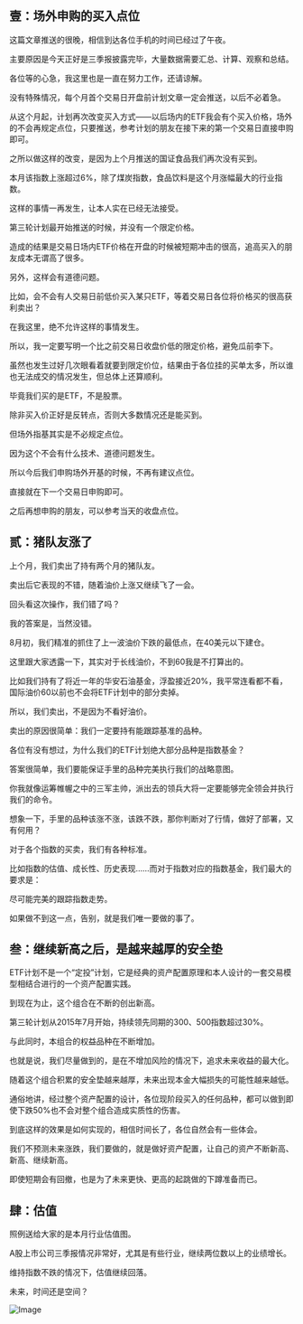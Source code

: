 

## 壹：场外申购的买入点位

 

这篇文章推送的很晚，相信到达各位手机的时间已经过了午夜。

主要原因是今天正好是三季报披露完毕，大量数据需要汇总、计算、观察和总结。

各位等的心急，我这里也是一直在努力工作，还请谅解。

没有特殊情况，每个月首个交易日开盘前计划文章一定会推送，以后不必着急。

 

从这个月起，计划再次改变买入方式——以后场内的ETF我会有个买入价格，场外的不会再规定点位，只要推送，参考计划的朋友在接下来的第一个交易日直接申购即可。

 

之所以做这样的改变，是因为上个月推送的国证食品我们再次没有买到。

本月该指数上涨超过6%，除了煤炭指数，食品饮料是这个月涨幅最大的行业指数。

这样的事情一再发生，让本人实在已经无法接受。

 

第三轮计划最开始推送的时候，并没有一个限定价格。

造成的结果是交易日场内ETF价格在开盘的时候被短期冲击的很高，追高买入的朋友成本无谓高了很多。

另外，这样会有道德问题。

比如，会不会有人交易日前低价买入某只ETF，等着交易日各位将价格买的很高获利卖出？

在我这里，绝不允许这样的事情发生。

所以，我一定要写明一个比之前交易日收盘价低的限定价格，避免瓜前李下。

 

虽然也发生过好几次眼看着就要到限定价位，结果由于各位挂的买单太多，所以谁也无法成交的情况发生，但总体上还算顺利。

毕竟我们买的是ETF，不是股票。

除非买入价正好是反转点，否则大多数情况还是能买到。

 

但场外指基其实是不必规定点位。

因为这个不会有什么技术、道德问题发生。

所以今后我们申购场外开基的时候，不再有建议点位。

直接就在下一个交易日申购即可。

之后再想申购的朋友，可以参考当天的收盘点位。

 

## 贰：猪队友涨了

 

上个月，我们卖出了持有两个月的猪队友。

卖出后它表现的不错，随着油价上涨又继续飞了一会。

回头看这次操作，我们错了吗？

 

我的答案是，当然没错。

 

8月初，我们精准的抓住了上一波油价下跌的最低点，在40美元以下建仓。

这里跟大家透露一下，其实对于长线油价，不到60我是不打算出的。

比如我们持有了将近一年的华安石油基金，浮盈接近20%，我平常连看都不看，国际油价60以前也不会将ETF计划中的部分卖掉。

 

所以，我们卖出，不是因为不看好油价。

卖出的原因很简单：我们一定要持有能跟踪基准的品种。

 

各位有没有想过，为什么我们的ETF计划绝大部分品种是指数基金？

 

答案很简单，我们要能保证手里的品种完美执行我们的战略意图。

你我就像运筹帷幄之中的三军主帅，派出去的领兵大将一定要能够完全领会并执行我们的命令。

想象一下，手里的品种该涨不涨，该跌不跌，那你判断对了行情，做好了部署，又有何用？

 

对于各个指数的买卖，我们有各种标准。

比如指数的估值、成长性、历史表现……而对于指数对应的指数基金，我们最大的要求是：

尽可能完美的跟踪指数走势。

 

如果做不到这一点，告别，就是我们唯一要做的事了。

 

## 叁：继续新高之后，是越来越厚的安全垫

 

ETF计划不是一个“定投”计划，它是经典的资产配置原理和本人设计的一套交易模型相结合进行的一个资产配置实践。

 

到现在为止，这个组合在不断的创出新高。

第三轮计划从2015年7月开始，持续领先同期的300、500指数超过30%。

与此同时，本组合的权益品种在不断增加。

也就是说，我们尽量做到的，是在不增加风险的情况下，追求未来收益的最大化。

 

随着这个组合积累的安全垫越来越厚，未来出现本金大幅损失的可能性越来越低。

通俗地讲，经过整个资产配置的设计，各位现阶段买入的任何品种，都可以做到即使下跌50%也不会对整个组合造成实质性的伤害。

到底这样的效果是如何实现的，相信时间长了，各位自然会有一些体会。

 

我们不预测未来涨跌，我们要做的，就是做好资产配置，让自己的资产不断新高、新高、继续新高。

即使短期会有回撤，也是为了未来更快、更高的起跳做的下蹲准备而已。





## 肆：估值



照例送给大家的是本月行业估值图。

A股上市公司三季报情况非常好，尤其是有些行业，继续两位数以上的业绩增长。

维持指数不跌的情况下，估值继续回落。



未来，时间还是空间？



![Image](http://mmbiz.qpic.cn/mmbiz_png/SEPick5M9xjOJOWcm013cw6VUzRRWVq4Sh18FnMQyAvakpLx8U0DDSpBNQT6S38gFesoiblIHv3yicMVU4MueunAw/640?wx_fmt=png&tp=webp&wxfrom=5&wx_lazy=1&wx_co=1)